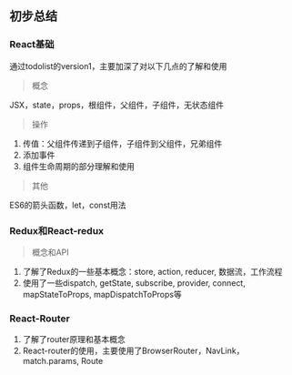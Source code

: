 ## 初步总结
### React基础
通过todolist的version1，主要加深了对以下几点的了解和使用
> 概念

JSX，state，props，根组件，父组件，子组件，无状态组件

> 操作

1. 传值：父组件传递到子组件，子组件到父组件，兄弟组件
2. 添加事件
3. 组件生命周期的部分理解和使用

> 其他

ES6的箭头函数，let，const用法

### Redux和React-redux
> 概念和API
 
1. 了解了Redux的一些基本概念：store, action, reducer, 数据流，工作流程
2. 使用了一些dispatch, getState, subscribe, provider, connect, mapStateToProps, mapDispatchToProps等

### React-Router
1. 了解了router原理和基本概念
2. React-router的使用，主要使用了BrowserRouter，NavLink，match.params, Route
